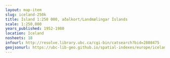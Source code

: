 ```yaml
---
layout: map-item 
slug: iceland-250k
title: Ísland 1:250 000, aðalkort/Landmælingar Íslands
scale: 1:250,000
years_published: 1952-1980
location: Iceland
nosheets: 18
infourl: http://resolve.library.ubc.ca/cgi-bin/catsearch?bid=2808475
geojsonurl: https://ubc-lib-geo.github.io/spatial-indexes/europe/iceland_250k.geojson
---
```

